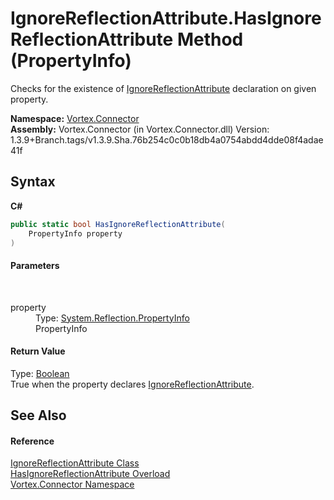 # IgnoreReflectionAttribute.HasIgnoreReflectionAttribute Method (PropertyInfo)
 

Checks for the existence of <a href="T_Vortex_Connector_IgnoreReflectionAttribute.md">IgnoreReflectionAttribute</a> declaration on given property.

**Namespace:**&nbsp;<a href="N_Vortex_Connector.md">Vortex.Connector</a><br />**Assembly:**&nbsp;Vortex.Connector (in Vortex.Connector.dll) Version: 1.3.9+Branch.tags/v1.3.9.Sha.76b254c0c0b18db4a0754abdd4dde08f4adae41f

## Syntax

**C#**<br />
``` C#
public static bool HasIgnoreReflectionAttribute(
	PropertyInfo property
)
```


#### Parameters
&nbsp;<dl><dt>property</dt><dd>Type: <a href="https://docs.microsoft.com/dotnet/api/system.reflection.propertyinfo" target="_blank">System.Reflection.PropertyInfo</a><br />PropertyInfo</dd></dl>

#### Return Value
Type: <a href="https://docs.microsoft.com/dotnet/api/system.boolean" target="_blank">Boolean</a><br />True when the property declares <a href="T_Vortex_Connector_IgnoreReflectionAttribute.md">IgnoreReflectionAttribute</a>.

## See Also


#### Reference
<a href="T_Vortex_Connector_IgnoreReflectionAttribute.md">IgnoreReflectionAttribute Class</a><br /><a href="Overload_Vortex_Connector_IgnoreReflectionAttribute_HasIgnoreReflectionAttribute.md">HasIgnoreReflectionAttribute Overload</a><br /><a href="N_Vortex_Connector.md">Vortex.Connector Namespace</a><br />